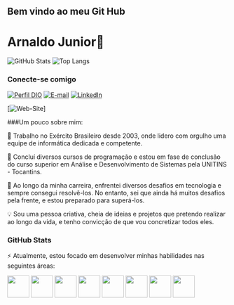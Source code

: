 ## Bem vindo ao meu Git Hub
# Arnaldo Junior👋

![GitHub Stats](https://github-readme-stats.vercel.app/api?username=Arnaldo-Araujo&theme=transparent&bg_color=416&border_color=30A3DC&show_icons=true&icon_color=30A3DC&title_color=E94D5F&text_color=FFF)
![Top Langs](https://github-readme-stats-git-masterrstaa-rickstaa.vercel.app/api/top-langs/?username=Arnaldo-Araujo&layout=compact&bg_color=416&border_color=30A3DC&title_color=E94D5F&text_color=0F0)

### Conecte-se comigo

[![Perfil DIO](https://img.shields.io/badge/-Meu%20Perfil%20na%20DIO-30A3DC?style=for-the-badge)](https://web.dio.me/users/arnaldoaraujo/)
[![E-mail](https://img.shields.io/badge/-Email-000?style=for-the-badge&logo=microsoft-outlook&logoColor=E94D5F)](mailto:arnaldoaraujo@unitins.br)
[![LinkedIn](https://img.shields.io/badge/-LinkedIn-000?style=for-the-badge&logo=linkedin&logoColor=30A3DC)](https://www.linkedin.com/in/arnaldo-araujo-jr/)

[![Web-Site]([https://arnaldo-araujo.github.io/home](https://arnaldo-araujo.github.io/home/))]

###Um pouco sobre mim:

🔭 Trabalho no Exército Brasileiro desde 2003, onde lidero com orgulho uma equipe de informática dedicada e competente.

🌱 Concluí diversos cursos de programação e estou em fase de conclusão do curso superior em Análise e Desenvolvimento de Sistemas pela UNITINS - Tocantins.

👯 Ao longo da minha carreira, enfrentei diversos desafios em tecnologia e sempre consegui resolvê-los. No entanto, sei que ainda há muitos desafios pela frente, e estou preparado para superá-los.

💡 Sou uma pessoa criativa, cheia de ideias e projetos que pretendo realizar ao longo da vida, e tenho convicção de que vou concretizar todos eles.

### GitHub Stats



⚡ Atualmente, estou focado em desenvolver minhas habilidades nas seguintes áreas:

<img width="50" height="50" src="https://cdn.jsdelivr.net/gh/devicons/devicon@latest/icons/java/java-original-wordmark.svg" /> <img width="50" height="50" src="https://cdn.jsdelivr.net/gh/devicons/devicon@latest/icons/spring/spring-original-wordmark.svg" /> <img width="50" height="50" src="https://cdn.jsdelivr.net/gh/devicons/devicon@latest/icons/android/android-original-wordmark.svg" /> <img width="50" height="50" src="https://cdn.jsdelivr.net/gh/devicons/devicon@latest/icons/firebase/firebase-original-wordmark.svg" /> <img width="50" height="50" src="https://cdn.jsdelivr.net/gh/devicons/devicon@latest/icons/mysql/mysql-original-wordmark.svg" /> <img width="50" height="50" src="https://cdn.jsdelivr.net/gh/devicons/devicon@latest/icons/postgresql/postgresql-original-wordmark.svg" /> <img width="50" height="50" src="https://cdn.jsdelivr.net/gh/devicons/devicon@latest/icons/linux/linux-original.svg" /> <img width="50" height="50" src="https://www.unitins.br/nPortal/Content/v3/assets/simbolo.png" />
